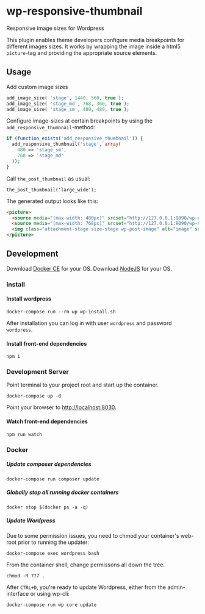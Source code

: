 # wp-responsive-thumbnail

Responsive image sizes for Wordpress

This plugin enables theme developers configure media breakpoints for different images sizes.
It works by wrapping the image inside a html5 `picture`-tag and providing the appropriate source elements.

## Usage

Add custom image sizes

```php
add_image_size( 'stage', 1440, 560, true );
add_image_size( 'stage_md', 768, 360, true );
add_image_size( 'stage_sm', 480, 480, true );
```

Configure image-sizes at certain breakpoints by using the `add_responsive_thumbnail`-method:

```php
if (function_exists('add_responsive_thumbnail')) {
  add_responsive_thumbnail('stage', array(
    480 => 'stage_sm',
    768 => 'stage_md'
  ));
}
```

Call `the_post_thumbnail` as usual:

```
the_post_thumbnail('large_wide');
```

The generated output looks like this:

```html
<picture>
  <source media="(max-width: 480px)" srcset="http://127.0.0.1:9090/wp-content/uploads/2016/04/image-480x480.jpg 480w"/>
  <source media="(max-width: 768px)" srcset="http://127.0.0.1:9090/wp-content/uploads/2016/04/image-768x360.jpg 768w"/>
  <img class="attachment-stage size-stage wp-post-image" alt="image" src="http://127.0.0.1:9090/wp-content/uploads/2016/04/image-1440x560.jpg">
</picture>
```


## Development

Download [Docker CE](https://www.docker.com/get-docker) for your OS.
Download [NodeJS](https://nodejs.org) for your OS.

### Install

#### Install wordpress

```cli
docker-compose run --rm wp wp-install.sh
```

After installation you can log in with user `wordpress` and password `wordpress`.

#### Install front-end dependencies

```cli
npm i
```

### Development Server

Point terminal to your project root and start up the container.

```cli
docker-compose up -d
```

Point your browser to [http://localhost:8030](http://localhost:8030).


#### Watch front-end dependencies

```cli
npm run watch
```

### Docker

##### Update composer dependencies

```cli
docker-compose run composer update
```

##### Globally stop all running docker containers

```cli
docker stop $(docker ps -a -q)
```

##### Update Wordpress

Due to some permission issues, you need to chmod your container's web-root prior to running the updater:

```cli
docker-compose exec wordpress bash
```

From the container shell, change permissons all down the tree.
```cli
chmod -R 777 .
```

After `CTRL+D`, you're ready to update Wordpress, either from the admin-interface or using wp-cli:

```
docker-compose run wp core update
```
